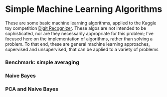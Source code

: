 Simple Machine Learning Algorithms
=================================
These are some basic machine learning algorithms, applied to the Kaggle toy competition [Digit Recognizer](http://www.kaggle.com/c/digit-recognizer). These algos are not intended to be sophisticated, nor are they necessarily appropriate for this problem; I've focused here on the implementation of algorithms, rather than solving a problem. To that end, these are general machine learning approaches, supervised and unsupervised, that can be applied to a variety of problems
### Benchmark: simple averaging
### Naive Bayes
### PCA and Naive Bayes
